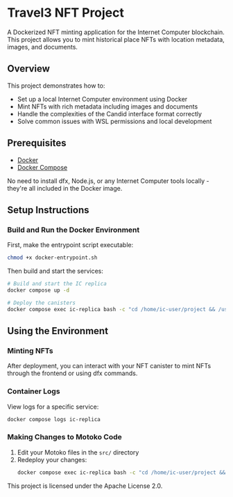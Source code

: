 # Travel3 NFT Project

A Dockerized NFT minting application for the Internet Computer blockchain. This project allows you to mint historical place NFTs with location metadata, images, and documents.

## Overview

This project demonstrates how to:
- Set up a local Internet Computer environment using Docker
- Mint NFTs with rich metadata including images and documents
- Handle the complexities of the Candid interface format correctly
- Solve common issues with WSL permissions and local development

## Prerequisites

- [Docker](https://docs.docker.com/get-docker/)
- [Docker Compose](https://docs.docker.com/compose/install/)

No need to install dfx, Node.js, or any Internet Computer tools locally - they're all included in the Docker image.

## Setup Instructions

### Build and Run the Docker Environment

First, make the entrypoint script executable:
```bash
chmod +x docker-entrypoint.sh
```

Then build and start the services:
```bash
# Build and start the IC replica
docker compose up -d

# Deploy the canisters
docker compose exec ic-replica bash -c "cd /home/ic-user/project && /usr/local/bin/dfx deploy"
```

## Using the Environment

### Minting NFTs

After deployment, you can interact with your NFT canister to mint NFTs through the frontend or using dfx commands.

### Container Logs

View logs for a specific service:
```bash
docker compose logs ic-replica
```

### Making Changes to Motoko Code

1. Edit your Motoko files in the `src/` directory
2. Redeploy your changes:
   ```bash
   docker compose exec ic-replica bash -c "cd /home/ic-user/project && /usr/local/bin/dfx deploy"
   ```



This project is licensed under the Apache License 2.0.